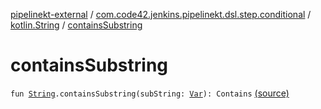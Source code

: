 [pipelinekt-external](../../index.md) / [com.code42.jenkins.pipelinekt.dsl.step.conditional](../index.md) / [kotlin.String](index.md) / [containsSubstring](./contains-substring.md)

# containsSubstring

`fun `[`String`](https://kotlinlang.org/api/latest/jvm/stdlib/kotlin/-string/index.html)`.containsSubstring(subString: `[`Var`](../../com.code42.jenkins.pipelinekt.core.vars/-var/index.md)`): Contains` [(source)](https://github.com/code42/pipelinekt/tree/master/dsl/src/main/kotlin/com/code42/jenkins/pipelinekt/dsl/step/conditional/StringComparisonDsl.kt#L13)